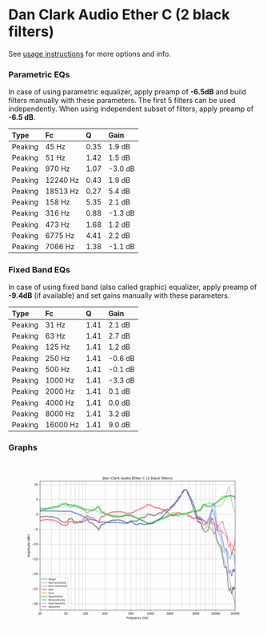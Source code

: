 # Dan Clark Audio Ether C (2 black filters)
See [usage instructions](https://github.com/jaakkopasanen/AutoEq#usage) for more options and info.

### Parametric EQs
In case of using parametric equalizer, apply preamp of **-6.5dB** and build filters manually
with these parameters. The first 5 filters can be used independently.
When using independent subset of filters, apply preamp of **-6.5 dB**.

| Type    | Fc       |    Q | Gain    |
|:--------|:---------|:-----|:--------|
| Peaking | 45 Hz    | 0.35 | 1.9 dB  |
| Peaking | 51 Hz    | 1.42 | 1.5 dB  |
| Peaking | 970 Hz   | 1.07 | -3.0 dB |
| Peaking | 12240 Hz | 0.43 | 1.9 dB  |
| Peaking | 18513 Hz | 0.27 | 5.4 dB  |
| Peaking | 158 Hz   | 5.35 | 2.1 dB  |
| Peaking | 316 Hz   | 0.88 | -1.3 dB |
| Peaking | 473 Hz   | 1.68 | 1.2 dB  |
| Peaking | 6775 Hz  | 4.41 | 2.2 dB  |
| Peaking | 7066 Hz  | 1.38 | -1.1 dB |

### Fixed Band EQs
In case of using fixed band (also called graphic) equalizer, apply preamp of **-9.4dB**
(if available) and set gains manually with these parameters.

| Type    | Fc       |    Q | Gain    |
|:--------|:---------|:-----|:--------|
| Peaking | 31 Hz    | 1.41 | 2.1 dB  |
| Peaking | 63 Hz    | 1.41 | 2.7 dB  |
| Peaking | 125 Hz   | 1.41 | 1.2 dB  |
| Peaking | 250 Hz   | 1.41 | -0.6 dB |
| Peaking | 500 Hz   | 1.41 | -0.1 dB |
| Peaking | 1000 Hz  | 1.41 | -3.3 dB |
| Peaking | 2000 Hz  | 1.41 | 0.1 dB  |
| Peaking | 4000 Hz  | 1.41 | 0.0 dB  |
| Peaking | 8000 Hz  | 1.41 | 3.2 dB  |
| Peaking | 16000 Hz | 1.41 | 9.0 dB  |

### Graphs
![](./Dan%20Clark%20Audio%20Ether%20C%20(2%20black%20filters).png)